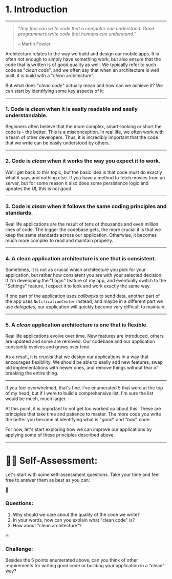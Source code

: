# 1. Introduction

---

> “*Any fool can write code that a computer can understand. Good programmers write code that humans can understand.*”
>
>
> – Martin Fowler
>

Architecture relates to the way we build and design our mobile apps. It is often not enough to simply have something work, but also ensure that the code that is written is of good quality as well. We typically refer to such code as "*clean code*", and we often say that when an architecture is well built, it is build with a "*clean* architecture".

But what does "*clean code*" actually mean and how can we achieve it?
We can start by identifying some key aspects of it:

---

### 1. Code is *clean* when it is **easily readable** and **easily understandable**.

Beginners often believe that the more complex, smart-looking or short the code is - the better. This is a misconception. In real life, we often work with a team of other developers. Thus, it is incredibly important that the code that we write can be easily understood by others.

---

### 2. Code is *clean* when **it works the way you expect it to work**.

We'll get back to this topic, but the basic idea is that code must do exactly what it says and nothing else. If you have a method to fetch movies from an server, but for some reason it also does some persistence logic and updates the UI, this is not good.

---

### 3. Code is *clean* when **it follows the same coding principles and standards**.

Real life applications are the result of tens of thousands and even million lines of code. The bigger the codebase gets, the more crucial it is that we keep the same standards across our application. Otherwise, it becomes much more complex to read and maintain properly.

---

### 4. A clean application architecture is one that is consistent.

Sometimes, it is not as crucial which architecture you pick for your application, but rather how consistent you are with your selected decision. If I'm developing the "Login" feature of my app, and eventually switch to the "Settings" feature, I expect it to look and work exactly the same way.

If one part of the application uses *callbacks* to send data, another part of the app uses `NotificationCenter` instead, and maybe in a different part we use *delegates*, our application will quickly become very difficult to maintain.

---

### 5. A *clean* application architecture is one that is **flexible**.

Real life applications evolve over time. New features are introduced, others are updated and some are removed. Our codebase and our application constantly evolves and grows over time.

As a result, it is *crucial* that we design our applications in a way that encourages flexibility. We should be able to easily add new features, swap old implementations with newer ones, and remove things without fear of breaking the entire thing.

---

If you feel overwhelmed, that's fine. I've enumerated 5 that were at the top of my head, but if I were to build a comprehensive list, I'm sure the list would be much, much larger.

At this point, it is important to not get too worked up about this. These are principles that take time and patience to master. The more code you write the better you become at identifying what is "*good*" and "*bad*" code.

For now, let's start exploring how we can improve our applications by applying some of these principles described above.

---

# 🧑‍🎓 Self-Assessment:

Let's start with some self-assessment questions. Take your time and feel free to answer them as best as you can:

<aside>
🤔

### Questions:

1. Why should we care about the quality of the code we write?
2. In your words, how can you explain what "clean code" is?
3. How about "clean architecture"?
</aside>

<aside>
🔥

### Challenge:

Besides the 5 points enumerated above, can you think of other requirements for writing good code or building your application in a "clean" way?

</aside>

